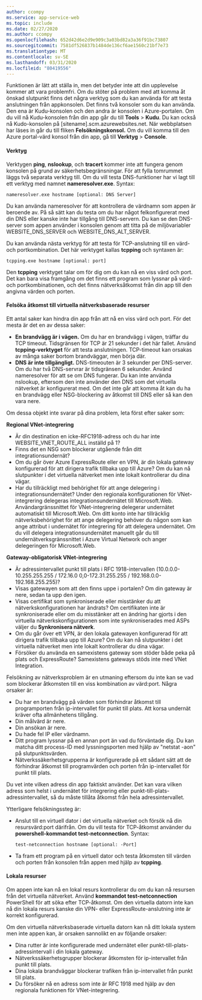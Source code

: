 ```yaml
---
author: ccompy
ms.service: app-service-web
ms.topic: include
ms.date: 02/27/2020
ms.author: ccompy
ms.openlocfilehash: 652d42d6e2d9e909c3a03bd82a3a36f91bc73807
ms.sourcegitcommit: 7581df526837b1484de136cf6ae1560c21bf7e73
ms.translationtype: MT
ms.contentlocale: sv-SE
ms.lasthandoff: 03/31/2020
ms.locfileid: "80419556"
---
```

Funktionen är lätt att ställa in, men det betyder inte att din upplevelse kommer att vara problemfri. Om du stöter på problem med att komma åt önskad slutpunkt finns det några verktyg som du kan använda för att testa anslutningen från appkonsolen. Det finns två konsoler som du kan använda. Den ena är Kudu-konsolen och den andra är konsolen i Azure-portalen. Om du vill nå Kudu-konsolen från din app går du till **Tools** > **Kudu**. Du kan också nå Kudo-konsolen på [sitename].scm.azurewebsites.net. När webbplatsen har läses in går du till fliken **Felsökningskonsol.** Om du vill komma till den Azure portal-värd konsol från din app, gå till **Verktyg** > **Console**.

#### <a name="tools"></a>Verktyg
Verktygen **ping**, **nslookup**, och **tracert** kommer inte att fungera genom konsolen på grund av säkerhetsbegränsningar. För att fylla tomrummet läggs två separata verktyg till. Om du vill testa DNS-funktioner har vi lagt till ett verktyg med namnet **nameresolver.exe**. Syntax:

    nameresolver.exe hostname [optional: DNS Server]

Du kan använda nameresolver för att kontrollera de värdnamn som appen är beroende av. På så sätt kan du testa om du har något felkonfigurerat med din DNS eller kanske inte har tillgång till DNS-servern. Du kan se den DNS-server som appen använder i konsolen genom att titta på de miljövariabler WEBSITE_DNS_SERVER och WEBSITE_DNS_ALT_SERVER.

Du kan använda nästa verktyg för att testa för TCP-anslutning till en värd- och portkombination. Det här verktyget kallas **tcpping** och syntaxen är:

    tcpping.exe hostname [optional: port]

Den **tcpping** verktyget talar om för dig om du kan nå en viss värd och port. Det kan bara visa framgång om det finns ett program som lyssnar på värd- och portkombinationen, och det finns nätverksåtkomst från din app till den angivna värden och porten.

#### <a name="debug-access-to-virtual-network-hosted-resources"></a>Felsöka åtkomst till virtuella nätverksbaserade resurser
Ett antal saker kan hindra din app från att nå en viss värd och port. För det mesta är det en av dessa saker:

* **En brandvägg är i vägen.** Om du har en brandvägg i vägen, träffar du TCP timeout. Tidsgränsen för TCP är 21 sekunder i det här fallet. Använd **tcpping-verktyget** för att testa anslutningen. TCP-timeout kan orsakas av många saker bortom brandväggar, men börja där.
* **DNS är inte tillgängligt.** DNS-timeouten är 3 sekunder per DNS-server. Om du har två DNS-servrar är tidsgränsen 6 sekunder. Använd nameresolver för att se om DNS fungerar. Du kan inte använda nslookup, eftersom den inte använder den DNS som det virtuella nätverket är konfigurerat med. Om det inte går att komma åt kan du ha en brandvägg eller NSG-blockering av åtkomst till DNS eller så kan den vara nere.

Om dessa objekt inte svarar på dina problem, leta först efter saker som:

**Regional VNet-integrering**
* Är din destination en icke-RFC1918-adress och du har inte WEBSITE_VNET_ROUTE_ALL inställd på 1?
* Finns det en NSG som blockerar utgående från ditt integrationsundernät?
* Om du går över Azure ExpressRoute eller en VPN, är din lokala gateway konfigurerad för att dirigera trafik tillbaka upp till Azure? Om du kan nå slutpunkter i det virtuella nätverket men inte lokalt kontrollerar du dina vägar.
* Har du tillräckligt med behörighet för att ange delegering i integrationsundernätet? Under den regionala konfigurationen för VNet-integrering delegeras integrationsundernätet till Microsoft.Web. Användargränssnittet för VNet-integrering delegerar undernätet automatiskt till Microsoft.Web. Om ditt konto inte har tillräcklig nätverksbehörighet för att ange delegering behöver du någon som kan ange attribut i undernätet för integrering för att delegera undernätet. Om du vill delegera integrationsundernätet manuellt går du till undernätverksgränssnittet i Azure Virtual Network och anger delegeringen för Microsoft.Web.

**Gateway-obligatorisk VNet-integrering**
* Är adressintervallet punkt till plats i RFC 1918-intervallen (10.0.0.0-10.255.255.255 / 172.16.0 0,0-172.31.255.255 / 192.168.0.0-192.168.255.255)?
* Visas gatewayen som att den finns uppe i portalen? Om din gateway är nere, sedan ta upp den igen.
* Visas certifikat som synkroniserade eller misstänker du att nätverkskonfigurationen har ändrats?  Om certifikaten inte är synkroniserade eller om du misstänker att en ändring har gjorts i den virtuella nätverkskonfigurationen som inte synkroniserades med ASPs väljer du **Synkronisera nätverk**.
* Om du går över ett VPN, är den lokala gatewayen konfigurerad för att dirigera trafik tillbaka upp till Azure? Om du kan nå slutpunkter i det virtuella nätverket men inte lokalt kontrollerar du dina vägar.
* Försöker du använda en samexistens gateway som stöder både peka på plats och ExpressRoute? Samexistens gateways stöds inte med VNet Integration.

Felsökning av nätverksproblem är en utmaning eftersom du inte kan se vad som blockerar åtkomsten till en viss kombination av värd:port. Några orsaker är:

* Du har en brandvägg på värden som förhindrar åtkomst till programporten från ip-intervallet för punkt till plats. Att korsa undernät kräver ofta allmänhetens tillgång.
* Din målvärd är nere.
* Din ansökan är nere.
* Du hade fel IP eller värdnamn.
* Ditt program lyssnar på en annan port än vad du förväntade dig. Du kan matcha ditt process-ID med lyssningsporten med hjälp av "netstat -aon" på slutpunktsvärden.
* Nätverkssäkerhetsgrupperna är konfigurerade på ett sådant sätt att de förhindrar åtkomst till programvärden och porten från ip-intervallet för punkt till plats.

Du vet inte vilken adress din app faktiskt använder. Det kan vara vilken adress som helst i undernätet för integrering eller punkt-till-plats-adressintervallet, så du måste tillåta åtkomst från hela adressintervallet.

Ytterligare felsökningssteg är:

* Anslut till en virtuell dator i det virtuella nätverket och försök nå din resursvärd:port därifrån. Om du vill testa för TCP-åtkomst använder du **powershell-kommandot test-netconnection**. Syntax:

      test-netconnection hostname [optional: -Port]

* Ta fram ett program på en virtuell dator och testa åtkomsten till värden och porten från konsolen från appen med hjälp av **tcpping**.

#### <a name="on-premises-resources"></a>Lokala resurser ####

Om appen inte kan nå en lokal resurs kontrollerar du om du kan nå resursen från det virtuella nätverket. Använd **kommandot test-netconnection** PowerShell för att söka efter TCP-åtkomst. Om den virtuella datorn inte kan nå din lokala resurs kanske din VPN- eller ExpressRoute-anslutning inte är korrekt konfigurerad.

Om den virtuella nätverksbaserade virtuella datorn kan nå ditt lokala system men inte appen kan, är orsaken sannolikt en av följande orsaker:

* Dina rutter är inte konfigurerade med undernätet eller punkt-till-plats-adressintervall i din lokala gateway.
* Nätverkssäkerhetsgrupper blockerar åtkomsten för ip-intervallet från punkt till plats.
* Dina lokala brandväggar blockerar trafiken från ip-intervallet från punkt till plats.
* Du försöker nå en adress som inte är RFC 1918 med hjälp av den regionala funktionen för VNet-integrering.